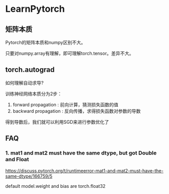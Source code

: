 # LearnPytorch

## 矩阵本质
Pytorch的矩阵本质和numpy区别不大。

只要对numpy.array有理解，即可理解torch.tensor。差异不大。

## torch.autograd
如何理解自动求导?

训练神经网络本质分为2步：
1. forward propagation : 前向计算，猜测损失函数的值
2. backward propagation : 反向传播，求得损失函数对参数的导数

得到导数后，我们就可以利用SGD来进行参数优化了


## FAQ

### 1. mat1 and mat2 must have the same dtype, but got Double and Float
https://discuss.pytorch.org/t/runtimeerror-mat1-and-mat2-must-have-the-same-dtype/166759/5

default model.weight and bias are torch.float32

